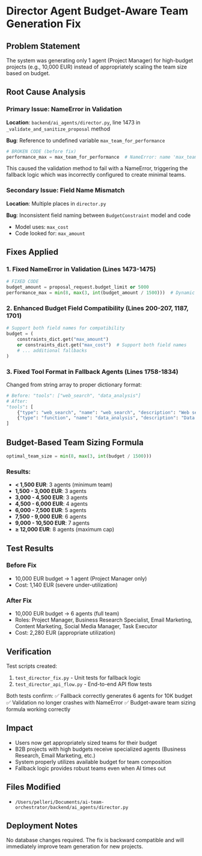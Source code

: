 # Director Agent Budget-Aware Team Generation Fix

## Problem Statement
The system was generating only 1 agent (Project Manager) for high-budget projects (e.g., 10,000 EUR) instead of appropriately scaling the team size based on budget.

## Root Cause Analysis

### Primary Issue: NameError in Validation
**Location**: `backend/ai_agents/director.py`, line 1473 in `_validate_and_sanitize_proposal` method

**Bug**: Reference to undefined variable `max_team_for_performance`
```python
# BROKEN CODE (before fix)
performance_max = max_team_for_performance  # NameError: name 'max_team_for_performance' is not defined
```

This caused the validation method to fail with a NameError, triggering the fallback logic which was incorrectly configured to create minimal teams.

### Secondary Issue: Field Name Mismatch
**Location**: Multiple places in `director.py`

**Bug**: Inconsistent field naming between `BudgetConstraint` model and code
- Model uses: `max_cost`
- Code looked for: `max_amount`

## Fixes Applied

### 1. Fixed NameError in Validation (Lines 1473-1475)
```python
# FIXED CODE
budget_amount = proposal_request.budget_limit or 5000
performance_max = min(8, max(3, int(budget_amount / 1500)))  # Dynamic sizing based on budget
```

### 2. Enhanced Budget Field Compatibility (Lines 200-207, 1187, 1701)
```python
# Support both field names for compatibility
budget = (
    constraints_dict.get("max_amount")
    or constraints_dict.get("max_cost")  # Support both field names
    # ... additional fallbacks
)
```

### 3. Fixed Tool Format in Fallback Agents (Lines 1758-1834)
Changed from string array to proper dictionary format:
```python
# Before: "tools": ["web_search", "data_analysis"]
# After:
"tools": [
    {"type": "web_search", "name": "web_search", "description": "Web search capability"},
    {"type": "function", "name": "data_analysis", "description": "Data analysis capability"}
]
```

## Budget-Based Team Sizing Formula
```python
optimal_team_size = min(8, max(3, int(budget / 1500)))
```

### Results:
- **< 1,500 EUR**: 3 agents (minimum team)
- **1,500 - 3,000 EUR**: 3 agents
- **3,000 - 4,500 EUR**: 3 agents
- **4,500 - 6,000 EUR**: 4 agents
- **6,000 - 7,500 EUR**: 5 agents
- **7,500 - 9,000 EUR**: 6 agents
- **9,000 - 10,500 EUR**: 7 agents
- **≥ 12,000 EUR**: 8 agents (maximum cap)

## Test Results

### Before Fix
- 10,000 EUR budget → 1 agent (Project Manager only)
- Cost: 1,140 EUR (severe under-utilization)

### After Fix
- 10,000 EUR budget → 6 agents (full team)
- Roles: Project Manager, Business Research Specialist, Email Marketing, Content Marketing, Social Media Manager, Task Executor
- Cost: 2,280 EUR (appropriate utilization)

## Verification
Test scripts created:
1. `test_director_fix.py` - Unit tests for fallback logic
2. `test_director_api_flow.py` - End-to-end API flow tests

Both tests confirm:
✅ Fallback correctly generates 6 agents for 10K budget
✅ Validation no longer crashes with NameError
✅ Budget-aware team sizing formula working correctly

## Impact
- Users now get appropriately sized teams for their budget
- B2B projects with high budgets receive specialized agents (Business Research, Email Marketing, etc.)
- System properly utilizes available budget for team composition
- Fallback logic provides robust teams even when AI times out

## Files Modified
- `/Users/pelleri/Documents/ai-team-orchestrator/backend/ai_agents/director.py`

## Deployment Notes
No database changes required. The fix is backward compatible and will immediately improve team generation for new projects.